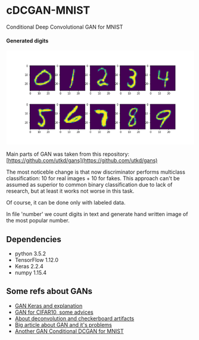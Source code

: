 # cDCGAN-MNIST
Conditional Deep Convolutional GAN for MNIST

#### Generated digits ####
![Generated digits](digits.png)


Main parts of GAN was taken from this repository:
[https://github.com/utkd/gans](https://github.com/utkd/gans)

The most noticeble change is that now discriminator performs multiclass classification: 10 for real images + 10 for fakes. This approach can't be assumed as superior to common binary classification due to lack of research, but at least it works not worse in this task.

Of course, it can be done only with labeled data.


In file 'number' we count digits in text and generate hand written image of the most popular number.

## Dependencies

 - python 3.5.2
 - TensorFlow 1.12.0
 - Keras 2.2.4
 - numpy 1.15.4

## Some refs about GANs

 - [GAN Keras and explanation](https://towardsdatascience.com/gan-by-example-using-keras-on-tensorflow-backend-1a6d515a60d0)
 - [GAN for CIFAR10, some advices](https://medium.com/@utk.is.here/keep-calm-and-train-a-gan-pitfalls-and-tips-on-training-generative-adversarial-networks-edd529764aa9)
 - [About deconvolution and checkerboard artifacts](https://distill.pub/2016/deconv-checkerboard/)
 - [Big article about GAN and it's problems](https://medium.com/@jonathan_hui/gan-why-it-is-so-hard-to-train-generative-advisory-networks-819a86b3750b)
 - [Another GAN Conditional DCGAN for MNIST](https://github.com/sarahwolf32/conditional-DCGAN-for-MNIST)

